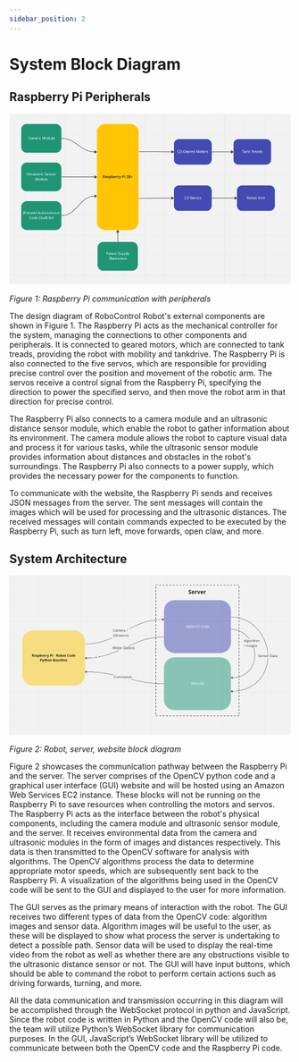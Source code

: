 ```yaml
---
sidebar_position: 2
---
```


# System Block Diagram
## Raspberry Pi Peripherals
<!-- TODO: New input for server commands and output for autonomous data -->
![](assets/RaspberryPiDiagram.png)
<p style={{textAlign: "center"}}><em>Figure 1: Raspberry Pi communication with peripherals</em></p>

The design diagram of RoboControl Robot's external components are shown in Figure 1. The Raspberry Pi acts as the mechanical controller for the system, managing the connections to other components and peripherals. It is connected to geared motors, which are connected to tank treads, providing the robot with mobility and tankdrive. The Raspberry Pi is also connected to the five servos, which are responsible for providing precise control over the position and movement of the robotic arm. The servos receive a control signal from the Raspberry Pi, specifying the direction to power the specified servo, and then move the robot arm in that direction for precise control. 

The Raspberry Pi also connects to a camera module and an ultrasonic distance sensor module, which enable the robot to gather information about its environment. The camera module allows the robot to capture visual data and process it for various tasks, while the ultrasonic sensor module provides information about distances and obstacles in the robot's surroundings. The Raspberry Pi also connects to a power supply, which provides the necessary power for the components to function.

To communicate with the website, the Raspberry Pi sends and receives JSON messages from the server. The sent messages will contain the images which will be used for processing and the ultrasonic distances. The received messages will contain commands expected to be executed by the Raspberry Pi, such as turn left, move forwards, open claw, and more.

## System Architecture
<!-- TODO: Replace with updated image. Commands should go back to server. There is no communication between robot and website. Also include the ExpressJS server in updated image -->
![](assets/CommandFlowDiagram.png)
<p style={{textAlign: "center"}}><em>Figure 2: Robot, server, website block diagram</em></p>

<!-- TODO: Update content when image is updated -->
Figure 2 showcases the communication pathway between the Raspberry Pi and the server. The server comprises of the OpenCV python code and a graphical user interface (GUI) website and will be hosted using an Amazon Web Services EC2 instance. These blocks will not be running on the Raspberry Pi to save resources when controlling the motors and servos. The Raspberry Pi acts as the interface between the robot's physical components, including the camera module and ultrasonic sensor module, and the server. It receives environmental data from the camera and ultrasonic modules in the form of images and distances respectively. This data is then transmitted to the OpenCV software for analysis with algorithms. The OpenCV algorithms process the data to determine appropriate motor speeds, which are subsequently sent back to the Raspberry Pi. A visualization of the algorithms being used in the OpenCV code will be sent to the GUI and displayed to the user for more information.

The GUI serves as the primary means of interaction with the robot. The GUI receives two different types of data from the OpenCV code: algorithm images and sensor data. Algorithm images will be useful to the user, as these will be displayed to show what process the server is undertaking to detect a possible path. Sensor data will be used to display the real-time video from the robot as well as whether there are any obstructions visible to the ultrasonic distance sensor or not. The GUI will have input buttons, which should be able to command the robot to perform certain actions such as driving forwards, turning, and more. 

All the data communication and transmission occurring in this diagram will be accomplished through the WebSocket protocol in python and JavaScript. Since the robot code is written in Python and the OpenCV code will also be, the team will utilize Python’s WebSocket library for communication purposes. In the GUI, JavaScript’s WebSocket library will be utilized to communicate between both the OpenCV code and the Raspberry Pi code. 

